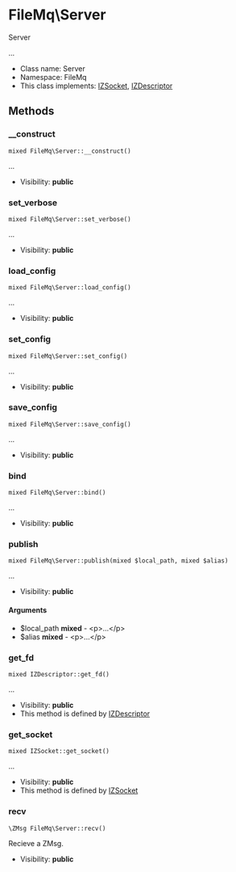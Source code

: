 FileMq\Server
===============

Server

...


* Class name: Server
* Namespace: FileMq
* This class implements: [IZSocket](IZSocket.md), [IZDescriptor](IZDescriptor.md)






Methods
-------


### __construct

    mixed FileMq\Server::__construct()



...

* Visibility: **public**




### set_verbose

    mixed FileMq\Server::set_verbose()



...

* Visibility: **public**




### load_config

    mixed FileMq\Server::load_config()



...

* Visibility: **public**




### set_config

    mixed FileMq\Server::set_config()



...

* Visibility: **public**




### save_config

    mixed FileMq\Server::save_config()



...

* Visibility: **public**




### bind

    mixed FileMq\Server::bind()



...

* Visibility: **public**




### publish

    mixed FileMq\Server::publish(mixed $local_path, mixed $alias)



...

* Visibility: **public**


#### Arguments
* $local_path **mixed** - &lt;p&gt;...&lt;/p&gt;
* $alias **mixed** - &lt;p&gt;...&lt;/p&gt;



### get_fd

    mixed IZDescriptor::get_fd()



...

* Visibility: **public**
* This method is defined by [IZDescriptor](IZDescriptor.md)




### get_socket

    mixed IZSocket::get_socket()



...

* Visibility: **public**
* This method is defined by [IZSocket](IZSocket.md)




### recv

    \ZMsg FileMq\Server::recv()

Recieve a ZMsg.



* Visibility: **public**



